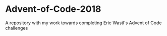 # Advent-of-Code-2018
A repository with my work towards completing Eric Wastl's Advent of Code challenges
